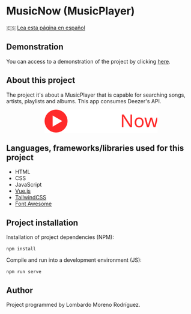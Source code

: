 # MusicNow (MusicPlayer)

🇪🇸 [Lea esta página en español](https://github.com/LombardoCode/MusicNow/tree/master/README.md)

## Demonstration
You can access to a demonstration of the project by clicking [here](https://music-now.netlify.app/).

## About this project
The project it's about a MusicPlayer that is capable for searching songs, artists, playlists and albums. This app consumes Deezer's API.

<a href="https://music-now.netlify.app/" title="MusicNow" style="display: block; display: flex; justify-content: center;"><img src="https://raw.githubusercontent.com/LombardoCode/MusicNow/145135604d29dca8758259d0471a5493d90e8463/src/assets/MusicNow.svg?token=AJ6KH67XBHQGQKQOVHQFQADBW2Y5Q" width="300"></a>

## Languages, frameworks/libraries used for this project
- HTML
- CSS
- JavaScript
- [Vue.js](https://vuejs.org/)
- [TailwindCSS](https://tailwindcss.com/)
- [Font Awesome](https://fontawesome.com/)

## Project installation
Installation of project dependencies (NPM):
```
npm install
```

Compile and run into a development environment (JS):
```
npm run serve
```

## Author
Project programmed by Lombardo Moreno Rodríguez.
